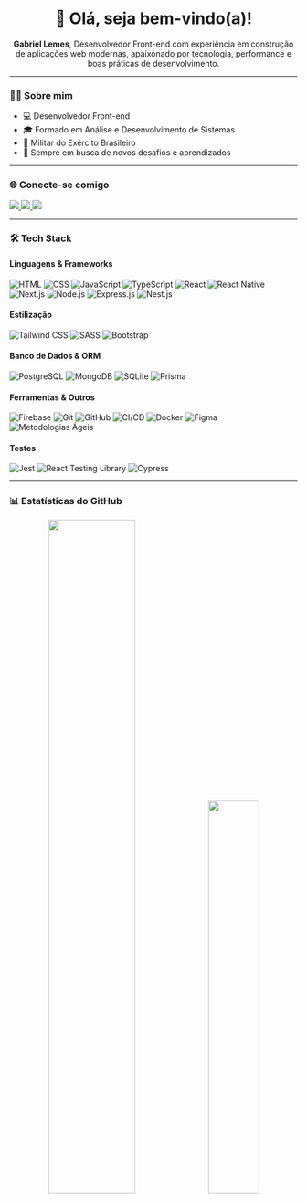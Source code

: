 <h1 align="center">👋 Olá, seja bem-vindo(a)!</h1>

<p align="center">
  <strong>Gabriel Lemes</strong>, Desenvolvedor Front-end com experiência em construção de aplicações web modernas, 
  apaixonado por tecnologia, performance e boas práticas de desenvolvimento.
</p>

---

### 👨‍💻 Sobre mim
- 💻 Desenvolvedor Front-end  
- 🎓 Formado em Análise e Desenvolvimento de Sistemas  
- 🔰 Militar do Exército Brasileiro  
- 🚀 Sempre em busca de novos desafios e aprendizados

---

### 🌐 Conecte-se comigo

<p>
  <a href="https://gabrielmlemes.vercel.app/" target="_blank">
    <img src="https://img.shields.io/badge/Portfólio-3423A6?style=for-the-badge&logo=Google-Chrome&logoColor=white"/>
  </a>
  <a href="https://www.linkedin.com/in/gabrielmlemes/" target="_blank">
    <img src="https://img.shields.io/badge/LinkedIn-0077B5?style=for-the-badge&logo=Linkedin&logoColor=white"/>
  </a>
  <a href="mailto:g.moreiralemess@gmail.com">
    <img src="https://img.shields.io/badge/Gmail-D14836?style=for-the-badge&logo=Gmail&logoColor=white"/>
  </a>
</p>

---

### 🛠 Tech Stack

#### **Linguagens & Frameworks**
![HTML](https://img.shields.io/badge/HTML5-333333?style=flat&logo=html5)
![CSS](https://img.shields.io/badge/CSS3-333333?style=flat&logo=css3&logoColor=1572B6)
![JavaScript](https://img.shields.io/badge/JavaScript-333333?style=flat&logo=javascript)
![TypeScript](https://img.shields.io/badge/TypeScript-333333?style=flat&logo=typescript)
![React](https://img.shields.io/badge/React-333333?style=flat&logo=react)
![React Native](https://img.shields.io/badge/React%20Native-333333?style=flat&logo=react)
![Next.js](https://img.shields.io/badge/Next.js-333333?style=flat&logo=next.js)
![Node.js](https://img.shields.io/badge/Node.js-333333?style=flat&logo=node.js)
![Express.js](https://img.shields.io/badge/Express.js-333333?style=flat&logo=express)
![Nest.js](https://img.shields.io/badge/Nest.js-333333?style=flat&logo=nestjs)

#### **Estilização**
![Tailwind CSS](https://img.shields.io/badge/TailwindCSS-333333?style=flat&logo=tailwindcss)
![SASS](https://img.shields.io/badge/SASS-333333?style=flat&logo=sass)
![Bootstrap](https://img.shields.io/badge/Bootstrap-333333?style=flat&logo=bootstrap)

#### **Banco de Dados & ORM**
![PostgreSQL](https://img.shields.io/badge/PostgreSQL-333333?style=flat&logo=postgresql)
![MongoDB](https://img.shields.io/badge/MongoDB-333333?style=flat&logo=mongodb)
![SQLite](https://img.shields.io/badge/SQLite-333333?style=flat&logo=sqlite)
![Prisma](https://img.shields.io/badge/Prisma-333333?style=flat&logo=prisma)

#### **Ferramentas & Outros**
![Firebase](https://img.shields.io/badge/Firebase-333333?style=flat&logo=firebase)
![Git](https://img.shields.io/badge/Git-333333?style=flat&logo=git)
![GitHub](https://img.shields.io/badge/GitHub-333333?style=flat&logo=github)
![CI/CD](https://img.shields.io/badge/CI%2FCD-333333?style=flat&logo=githubactions)
![Docker](https://img.shields.io/badge/Docker-333333?style=flat&logo=docker)
![Figma](https://img.shields.io/badge/Figma-333333?style=flat&logo=figma)
![Metodologias Ágeis](https://img.shields.io/badge/Agile-333333?style=flat&logo=scrumalliance)

#### **Testes**
![Jest](https://img.shields.io/badge/Jest-333333?style=flat&logo=jest)
![React Testing Library](https://img.shields.io/badge/React%20Testing%20Library-333333?style=flat&logo=testinglibrary)
![Cypress](https://img.shields.io/badge/Cypress-333333?style=flat&logo=cypress)

---

### 📊 Estatísticas do GitHub
<p align="center">
  <img width="55%" src="https://github-readme-stats.vercel.app/api?username=gabrielmlemes&show_icons=true&theme=highcontrast&include_all_commits=true&count_private=true"/>
  <img width="42%" src="https://github-readme-stats.vercel.app/api/top-langs/?username=gabrielmlemes&layout=compact&langs_count=7&theme=highcontrast"/>
</p>
